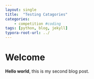 ```yaml
---
layout: single
title:  "Testing Catagories"
categories: 
    - competition #coding
tags: [python, blog, jekyll]
typora-root-url: ../
---
```


# Welcome

**Hello world**, this is my second blog post.